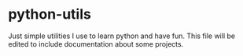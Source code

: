 python-utils
============

Just simple utilities I use to learn python and have fun.
This file will be edited to include documentation about some projects.
